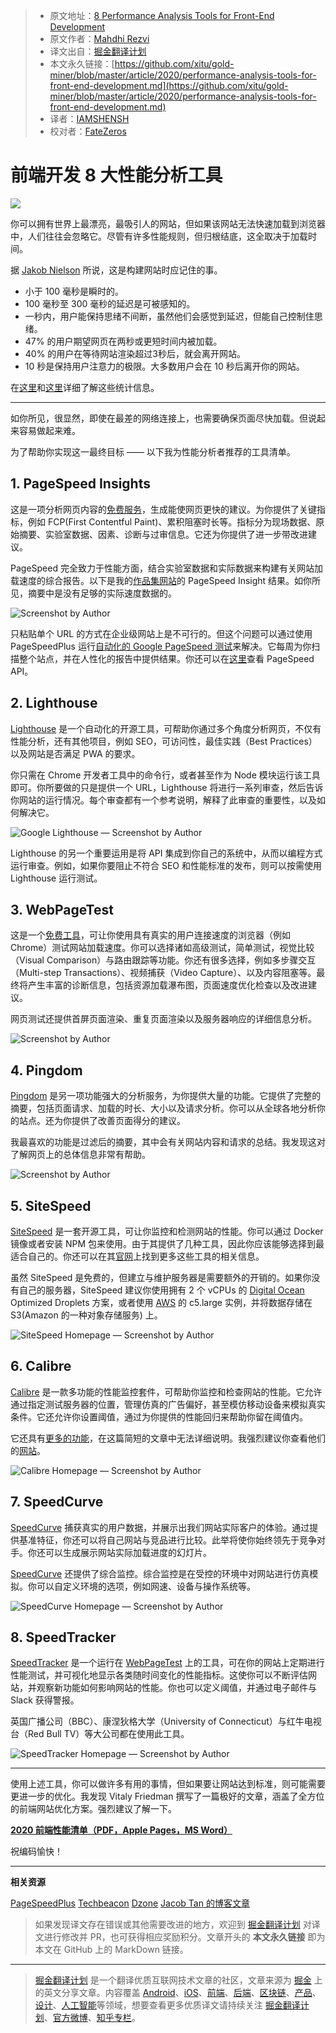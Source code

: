 > * 原文地址：[8 Performance Analysis Tools for Front-End Development](https://blog.bitsrc.io/performance-analysis-tools-for-front-end-development-a7b3c1488876)
> * 原文作者：[Mahdhi Rezvi](https://medium.com/@mahdhirezvi)
> * 译文出自：[掘金翻译计划](https://github.com/xitu/gold-miner)
> * 本文永久链接：[https://github.com/xitu/gold-miner/blob/master/article/2020/performance-analysis-tools-for-front-end-development.md](https://github.com/xitu/gold-miner/blob/master/article/2020/performance-analysis-tools-for-front-end-development.md)
> * 译者：[IAMSHENSH](https://github.com/IAMSHENSH)
> * 校对者：[FateZeros](https://github.com/FateZeros)

# 前端开发 8 大性能分析工具

![](https://cdn-images-1.medium.com/max/2560/1*WIIXp_ny48NehrJCWsJy6Q.jpeg)

你可以拥有世界上最漂亮，最吸引人的网站，但如果该网站无法快速加载到浏览器中，人们往往会忽略它。尽管有许多性能规则，但归根结底，这全取决于加载时间。

据 [Jakob Nielson](https://www.nngroup.com/articles/website-response-times/) 所说，这是构建网站时应记住的事。

* 小于 100 毫秒是瞬时的。
* 100 毫秒至 300 毫秒的延迟是可被感知的。
* 一秒内，用户能保持思绪不间断，虽然他们会感觉到延迟，但能自己控制住思绪。
* 47% 的用户期望网页在两秒或更短时间内被加载。
* 40% 的用户在等待网站渲染超过3秒后，就会离开网站。
* 10 秒是保持用户注意力的极限。大多数用户会在 10 秒后离开你的网站。

在[这里](https://www.hobo-web.co.uk/your-website-design-should-load-in-4-seconds/)和[这里](https://www.nngroup.com/articles/website-response-times/)详细了解这些统计信息。

---

如你所见，很显然，即使在最差的网络连接上，也需要确保页面尽快加载。但说起来容易做起来难。

为了帮助你实现这一最终目标 —— 以下我为性能分析者推荐的工具清单。

## 1. PageSpeed Insights

这是一项分析网页内容的[免费服务](https://developers.google.com/speed/pagespeed/insights/)，生成能使网页更快的建议。为你提供了关键指标，例如 FCP(First Contentful Paint)、累积阻塞时长等。指标分为现场数据、原始摘要、实验室数据、因素、诊断与过审信息。它还为你提供了进一步带改进建议。

PageSpeed 完全致力于性能方面，结合实验室数据和实际数据来构建有关网站加载速度的综合报告。以下是我的[作品集网站](https://thisismahdhi.ml)的 PageSpeed Insight 结果。如你所见，摘要中是没有足够的实际速度数据的。

![Screenshot by Author](https://cdn-images-1.medium.com/max/6696/1*ONiEtpxiMc3KitaT7OiYRw.png)

只粘贴单个 URL 的方式在企业级网站上是不可行的。但这个问题可以通过使用 PageSpeedPlus 运行[自动化的 Google PageSpeed 测试](https://pagespeedplus.com/blog/automating-google-pagespeed-testing)来解决。它每周为你扫描整个站点，并在人性化的报告中提供结果。你还可以在[这里](https://developers.google.com/speed/docs/insights/v5/get-started)查看 PageSpeed API。

## 2. Lighthouse

[Lighthouse](https://developers.google.com/web/tools/lighthouse) 是一个自动化的开源工具，可帮助你通过多个角度分析网页，不仅有性能分析，还有其他项目，例如 SEO，可访问性，最佳实践（Best Practices）以及网站是否满足 PWA 的要求。

你只需在 Chrome 开发者工具中的命令行，或者甚至作为 Node 模块运行该工具即可。你所要做的只是提供一个 URL，Lighthouse 将进行一系列审查，然后告诉你网站的运行情况。每个审查都有一个参考说明，解释了此审查的重要性，以及如何解决它。

![Google Lighthouse — Screenshot by Author](https://cdn-images-1.medium.com/max/6492/1*YjmPZ4M8Q6KTZik_6-2NaA.png)

Lighthouse 的另一个重要运用是将 API 集成到你自己的系统中，从而以编程方式运行审查。例如，如果你要阻止不符合 SEO 和性能标准的发布，则可以按需使用 Lighthouse 运行测试。

## 3. WebPageTest

这是一个[免费工具](https://www.webpagetest.org/)，可让你使用具有真实的用户连接速度的浏览器（例如 Chrome）测试网站加载速度。你可以选择诸如高级测试，简单测试，视觉比较（Visual Comparison）与路由跟踪等功能。你还有很多选择，例如多步骤交互（Multi-step Transactions）、视频捕获（Video Capture）、以及内容阻塞等。最终将产生丰富的诊断信息，包括资源加载瀑布图，页面速度优化检查以及改进建议。

网页测试还提供首屏页面渲染、重复页面渲染以及服务器响应的详细信息分析。

![Screenshot by Author](https://cdn-images-1.medium.com/max/2642/1*3MrD-mCHa-vN3bP3zTQ6-Q.png)

## 4. Pingdom

[Pingdom](https://speedcurve.com/) 是另一项功能强大的分析服务，为你提供大量的功能。它提供了完整的摘要，包括页面请求、加载的时长、大小以及请求分析。你可以从全球各地分析你的站点。还为你提供了改善页面得分的建议。

我最喜欢的功能是过滤后的摘要，其中会有关网站内容和请求的总结。我发现这对了解网页上的总体信息非常有帮助。

![Screenshot by Author](https://cdn-images-1.medium.com/max/2542/1*KHVSkyoFYveQ_mcahOpo-g.png)

## 5. SiteSpeed

[SiteSpeed](https://www.sitespeed.io/) 是一套开源工具，可让你监控和检测网站的性能。你可以通过 Docker 镜像或者安装 NPM 包来使用。由于其提供了几种工具，因此你应该能够选择到最适合自己的。你还可以在其[官网](https://www.sitespeed.io/)上找到更多这些工具的相关信息。

虽然 SiteSpeed 是免费的，但建立与维护服务器是需要额外的开销的。如果你没有自己的服务器，SiteSpeed 建议你使用拥有 2 个 vCPUs 的 [Digital Ocean](https://www.digitalocean.com/) Optimized Droplets 方案，或者使用 [AWS](https://aws.amazon.com/) 的 c5.large 实例，并将数据存储在 S3(Amazon 的一种对象存储服务) 上。

![SiteSpeed Homepage — Screenshot by Author](https://cdn-images-1.medium.com/max/2662/1*n5FITnS0PUegqchHkSS2eg.png)

## 6. Calibre

[Calibre](https://calibreapp.com/) 是一款多功能的性能监控套件，可帮助你监控和检查网站的性能。它允许通过指定测试服务器的位置，管理仿真的广告偏好，甚至模仿移动设备来模拟真实条件。它还允许你设置阈值，通过为你提供的性能回归来帮助你留在阈值内。

它还具有[更多的功能](https://calibreapp.com/features)，在这篇简短的文章中无法详细说明。我强烈建议你查看他们的[网站](https://calibreapp.com/)。

![Calibre Homepage — Screenshot by Author](https://cdn-images-1.medium.com/max/2674/1*ZwqTNsAkVqH5HPe2Ggmy8w.png)

## 7. SpeedCurve

[SpeedCurve](https://speedcurve.com/) 捕获真实的用户数据，并展示出我们网站实际客户的体验。通过提供基准特征，你还可以将自己网站与竞品进行比较。此举将使你始终领先于竞争对手。你还可以生成展示网站实际加载进度的幻灯片。

[SpeedCurve](https://speedcurve.com/) 还提供了综合监控。综合监控是在受控的环境中对网站进行仿真模拟。你可以自定义环境的选项，例如网速、设备与操作系统等。

![SpeedCurve Homepage — Screenshot by Author](https://cdn-images-1.medium.com/max/2666/1*S3aC2hbCDQz7dfvDJsd_kg.png)

## 8. SpeedTracker

[SpeedTracker](https://speedtracker.org/) 是一个运行在 [WebPageTest](https://www.webpagetest.org/) 上的工具，可在你的网站上定期进行性能测试，并可视化地显示各类随时间变化的性能指标。这使你可以不断评估网站，并观察新功能如何影响网站的性能。你也可以定义阈值，并通过电子邮件与 Slack 获得警报。

英国广播公司（BBC）、康涅狄格大学（University of Connecticut）与红牛电视台（Red Bull TV）等大公司都在使用此工具。

![SpeedTracker Homepage — Screenshot by Author](https://cdn-images-1.medium.com/max/2658/1*FfMBnmPxWZUYUc6GeNfHUA.png)

---

使用上述工具，你可以做许多有用的事情，但如果要让网站达到标准，则可能需要更进一步的优化。我发现 Vitaly Friedman 撰写了一篇极好的文章，涵盖了全方位的前端网站优化方案。强烈建议了解一下。

[**2020 前端性能清单（PDF，Apple Pages，MS Word）**](https://www.smashingmagazine.com/2020/01/front-end-performance-checklist-2020-pdf-pages/)

祝编码愉快！

---

**相关资源**

[PageSpeedPlus](https://pagespeedplus.com/blog/pagespeed-insights-vs-lighthouse)
[Techbeacon](https://techbeacon.com/app-dev-testing/web-performance-testing-18-free-open-source-tools-consider)
[Dzone](https://dzone.com/articles/client-side-performance-testing)
[Jacob Tan 的博客文章](https://medium.com/@jacobtan/tackling-front-end-performance-strategy-tools-and-techniques-12ca542052e7)

> 如果发现译文存在错误或其他需要改进的地方，欢迎到 [掘金翻译计划](https://github.com/xitu/gold-miner) 对译文进行修改并 PR，也可获得相应奖励积分。文章开头的 **本文永久链接** 即为本文在 GitHub 上的 MarkDown 链接。

---

> [掘金翻译计划](https://github.com/xitu/gold-miner) 是一个翻译优质互联网技术文章的社区，文章来源为 [掘金](https://juejin.im) 上的英文分享文章。内容覆盖 [Android](https://github.com/xitu/gold-miner#android)、[iOS](https://github.com/xitu/gold-miner#ios)、[前端](https://github.com/xitu/gold-miner#前端)、[后端](https://github.com/xitu/gold-miner#后端)、[区块链](https://github.com/xitu/gold-miner#区块链)、[产品](https://github.com/xitu/gold-miner#产品)、[设计](https://github.com/xitu/gold-miner#设计)、[人工智能](https://github.com/xitu/gold-miner#人工智能)等领域，想要查看更多优质译文请持续关注 [掘金翻译计划](https://github.com/xitu/gold-miner)、[官方微博](http://weibo.com/juejinfanyi)、[知乎专栏](https://zhuanlan.zhihu.com/juejinfanyi)。
